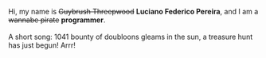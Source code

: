 Hi, my name is ~~Guybrush Threepwood~~ **Luciano Federico Pereira**, and I am a ~~wannabe pirate~~ **programmer**.<br><br>A short song: 1041 bounty of doubloons gleams in the sun, a treasure hunt has just begun! Arrr!
